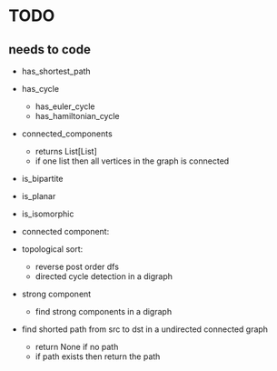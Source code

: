 # TODO

## needs to code
- has_shortest_path
- has_cycle
    - has_euler_cycle
    - has_hamiltonian_cycle
- connected_components
    - returns List[List]
    - if one list then all vertices in the graph is connected
- is_bipartite
- is_planar
- is_isomorphic


- connected component:

- topological sort:
    - reverse post order dfs
    - directed cycle detection in a digraph
- strong component
    - find strong components in a digraph
- find shorted path from src to dst in a undirected connected graph
    - return None if no path 
    - if path exists then return the path 


